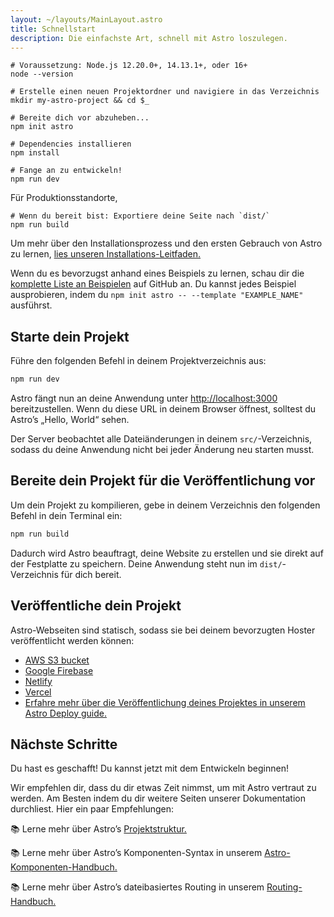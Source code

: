 ```yaml
---
layout: ~/layouts/MainLayout.astro
title: Schnellstart
description: Die einfachste Art, schnell mit Astro loszulegen.
---
```


```shell
# Voraussetzung: Node.js 12.20.0+, 14.13.1+, oder 16+
node --version

# Erstelle einen neuen Projektordner und navigiere in das Verzeichnis
mkdir my-astro-project && cd $_

# Bereite dich vor abzuheben...
npm init astro

# Dependencies installieren
npm install

# Fange an zu entwickeln!
npm run dev
```

Für Produktionsstandorte,

```shell
# Wenn du bereit bist: Exportiere deine Seite nach `dist/`
npm run build
```

Um mehr über den Installationsprozess und den ersten Gebrauch von Astro zu lernen, [lies unseren Installations-Leitfaden.](de/installation)

Wenn du es bevorzugst anhand eines Beispiels zu lernen, schau dir die [komplette Liste an Beispielen](https://github.com/withastro/astro/tree/main/examples) auf GitHub an.
Du kannst jedes Beispiel ausprobieren, indem du `npm init astro -- --template "EXAMPLE_NAME"` ausführst.

## Starte dein Projekt

Führe den folgenden Befehl in deinem Projektverzeichnis aus:

```bash
npm run dev
```

Astro fängt nun an deine Anwendung unter [http://localhost:3000](http://localhost:3000) bereitzustellen. Wenn du diese URL in deinem Browser öffnest, solltest du Astro’s „Hello, World“ sehen.

Der Server beobachtet alle Dateiänderungen in deinem `src/`-Verzeichnis, sodass du deine Anwendung nicht bei jeder Änderung neu starten musst.

## Bereite dein Projekt für die Veröffentlichung vor

Um dein Projekt zu kompilieren, gebe in deinem Verzeichnis den folgenden Befehl in dein Terminal ein:

```bash
npm run build
```

Dadurch wird Astro beauftragt, deine Website zu erstellen und sie direkt auf der Festplatte zu speichern. Deine Anwendung steht nun im `dist/`-Verzeichnis für dich bereit.

## Veröffentliche dein Projekt

Astro-Webseiten sind statisch, sodass sie bei deinem bevorzugten Hoster veröffentlicht werden können:

- [AWS S3 bucket](https://aws.amazon.com/s3/)
- [Google Firebase](https://firebase.google.com/)
- [Netlify](https://www.netlify.com/)
- [Vercel](https://vercel.com/)
- [Erfahre mehr über die Veröffentlichung deines Projektes in unserem Astro Deploy guide.](/guides/deploy)

## Nächste Schritte

Du hast es geschafft! Du kannst jetzt mit dem Entwickeln beginnen!

Wir empfehlen dir, dass du dir etwas Zeit nimmst, um mit Astro vertraut zu werden. Am Besten indem du dir weitere Seiten unserer Dokumentation durchliest. Hier ein paar Empfehlungen:

📚 Lerne mehr über Astro’s [Projektstruktur.](/core-concepts/project-structure)

📚 Lerne mehr über Astro’s Komponenten-Syntax in unserem [Astro-Komponenten-Handbuch.](/core-concepts/astro-components)

📚 Lerne mehr über Astro’s dateibasiertes Routing in unserem [Routing-Handbuch.](core-concepts/astro-pages)
